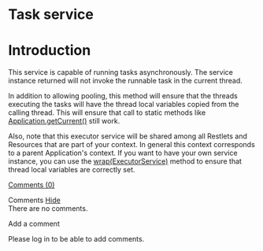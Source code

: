 Task service
============

Introduction
============

This service is capable of running tasks asynchronously. The service
instance returned will not invoke the runnable task in the current
thread.

In addition to allowing pooling, this method will ensure that the
threads executing the tasks will have the thread local variables copied
from the calling thread. This will ensure that call to static methods
like
[Application.getCurrent()](http://web.archive.org/web/20110213065117/http://www.restlet.org/documentation/1.1/api/org/restlet/Application.html#getCurrent%28%29)
still work.

Also, note that this executor service will be shared among all Restlets
and Resources that are part of your context. In general this context
corresponds to a parent Application's context. If you want to have your
own service instance, you can use the
[wrap(ExecutorService)](http://web.archive.org/web/20110213065117/http://www.restlet.org/documentation/1.1/api/org/restlet/service/TaskService.html#wrap%28java.util.concurrent.ExecutorService%29)
method to ensure that thread local variables are correctly set.

[Comments
(0)](http://web.archive.org/web/20110213065117/http://wiki.restlet.org/docs_1.1/13-restlet/27-restlet/387-restlet/206-restlet.html#)

Comments
[Hide](http://web.archive.org/web/20110213065117/http://wiki.restlet.org/docs_1.1/13-restlet/27-restlet/387-restlet/206-restlet.html#)
\
There are no comments.

Add a comment

Please log in to be able to add comments.
